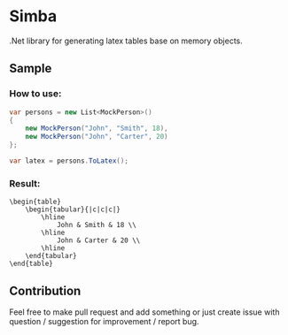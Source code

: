# Simba
.Net library for generating latex tables base on memory objects.

## Sample

### How to use:
```csharp
var persons = new List<MockPerson>()
{
    new MockPerson("John", "Smith", 18),
    new MockPerson("John", "Carter", 20)
};

var latex = persons.ToLatex();
```

### Result:

```
\begin{table}
    \begin{tabular}{|c|c|c|}
        \hline
            John & Smith & 18 \\
        \hline
            John & Carter & 20 \\
        \hline
    \end{tabular}
\end{table}
```

## Contribution
Feel free to make pull request and add something or just create issue with question / suggestion for improvement / report bug.
